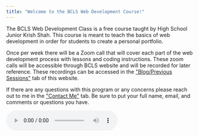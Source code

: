 ```yaml
---
title: "Welcome to the BCLS Web Development Course!"
---
```


The BCLS Web Development Class is a free course taught by High School Junior Krish Shah. This course is meant to teach the basics of web development in order for students to create a personal portfolio.

Once per week there will be a Zoom call that will cover each part of the web development process with lessons and coding instructions. These zoom calls will be accessible through BCLS website and will be recorded for later reference. These recordings can be accessed in the <a href="{{ '/blog/' | relative_url }}">"Blog/Previous Sessions"</a> tab of this website.

If there are any questions with this program or any concerns please reach out to me in the <a href="{{ '/contact/' | relative_url }}">"Contact Me"</a> tab. Be sure to put your full name, email, and comments or questions you have.

<audio src="/recordings/test.mp3" controls="true" data-setup="{}" data-title="Sample Audio"></audio>

